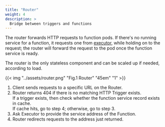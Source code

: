 ```yaml
---
title: "Router"
weight: 4
description: >
  Bridge between triggers and functions
---
```


The router forwards HTTP requests to function pods.
If there's no running service for a function, it requests one from [executor](/docs/architecture/executor), while holding on to the request; the router will forward the request to the pod once the function service is ready.

The router is the only stateless component and can be scaled up if needed, according to load.

{{< img "../assets/router.png" "Fig.1 Router" "45em" "1" >}}

1. Client sends requests to a specific URL on the Router.
2. Router returns 404 if there is no matching HTTP Trigger exists.</br>
If a trigger exists, then check whether the function service record exists in cache.</br>
If cache hits, go to step 4; otherwise, go to step 3.
3. Ask Executor to provide the service address of the Function.
4. Router redirects requests to the address just returned.
